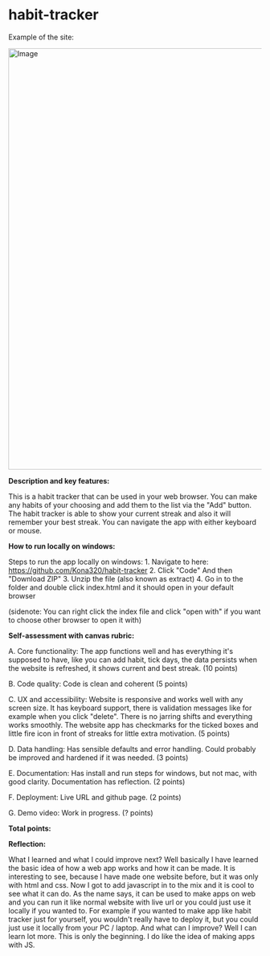 ﻿# habit-tracker

Example of the site:

<img width="1025" height="839" alt="Image" src="https://github.com/user-attachments/assets/6c50e6ce-1a77-43b0-8e3f-3f35f8f5091b" />



**Description and key features:**

This is a habit tracker that can be used in your web browser. You can make any habits of your choosing
and add them to the list via the "Add" button. The habit tracker is able to show your current streak and also
it will remember your best streak. You can navigate the app with either keyboard or mouse.


**How to run locally on windows:**

Steps to run the app locally on windows: 1. Navigate to here: https://github.com/Kona320/habit-tracker
2. Click "Code" And then "Download ZIP"
3. Unzip the file (also known as extract)
4. Go in to the folder and double click index.html and it should open in your default browser

(sidenote: You can right click the index file and click "open with" if you want to choose other browser to open it with)


**Self-assessment with canvas rubric:**

A. Core functionality: The app functions well and has everything it's supposed to have, like you can add habit, tick days, the data persists when the website is refreshed,
it shows current and best streak. (10 points)

B. Code quality: Code is clean and coherent (5 points)

C. UX and accessibility: Website is responsive and works well with any screen size. It has keyboard support, there is validation messages like for example when you click "delete".
There is no jarring shifts and everything works smoothly. The website app has checkmarks for the ticked boxes and little fire icon in front of streaks for little extra motivation. (5 points)

D. Data handling: Has sensible defaults and error handling. Could probably be improved and hardened if it was needed. (3 points) 

E. Documentation: Has install and run steps for windows, but not mac, with good clarity. Documentation has reflection. (2 points)

F. Deployment: Live URL and github page. (2 points)

G. Demo video: Work in progress. (? points)

**Total points:**


**Reflection:**

What I learned and what I could improve next? Well basically I have learned the basic idea of how a web app works and how it can be made. It is interesting to see, because I have made one website
before, but it was only with html and css. Now I got to add javascript in to the mix and it is cool to see what it can do. As the name says, it can be used to make apps on web and you can run it like
normal website with live url or you could just use it locally if you wanted to. For example if you wanted to make app like habit tracker just for yourself, you wouldn't really have to deploy it, but you could
just use it locally from your PC / laptop. And what can I improve? Well I can learn lot more. This is only the beginning. I do like the idea of making apps with JS.









